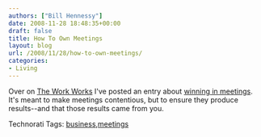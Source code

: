 ```yaml
---
authors: ["Bill Hennessy"]
date: 2008-11-28 18:48:35+00:00
draft: false
title: How To Own Meetings
layout: blog
url: /2008/11/28/how-to-own-meetings/
categories:
- Living
---
```


Over on [The Work Works](https://www.theworkworks.net/) I've posted an entry about [winning in meetings](https://www.theworkworks.net/2008/11/how-to-own-every-meeting.html). It's meant to make meetings contentious, but to ensure they produce results--and that those results came from you.

 

Technorati Tags: [business](https://technorati.com/tags/business),[meetings](https://technorati.com/tags/meetings)
